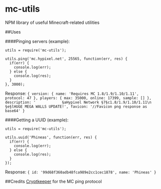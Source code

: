 # mc-utils
NPM library of useful Minecraft-related utilities

##Uses

####Pinging servers (example):
```
utils = require('mc-utils');

utils.ping('mc.hypixel.net', 25565, function(err, res) {
  if(err) {
    console.log(err);
  } else {
    console.log(res);
  }
}, 3000);
```
Response: `{ version: { name: 'Requires MC 1.8/1.9/1.10/1.11', protocol: 47 },
  players: { max: 35000, online: 17399, sample: [] },
  description: '            §aHypixel Network §7§c1.8/1.9/1.10/1.11\n              §e§lHUGE MEGA WALLS UPDATE!',
  favicon: '//Favicon png response as base64' }`

####Getting a UUID (example):
```
utils = require('mc-utils');

utils.uuid('Phineas', function(err, res) {
  if(err) {
    console.log(err);
  } else {
    console.log(res);
  }
});
```
Response: `{ id: '99d68f360adb48fca989e2cc1cec1878', name: 'Phineas' }`

##Credits
[Cryptkeeper](https://github.com/Cryptkeeper) for the MC ping protocol
